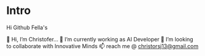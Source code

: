 # Intro
Hi Github Fella's


👋 Hi, I’m Christofer...
🌱 I’m currently working as AI Developer 
💞️ I’m looking to collaborate with Innovative Minds
📫  reach me @ christorsj13@gmail.com

